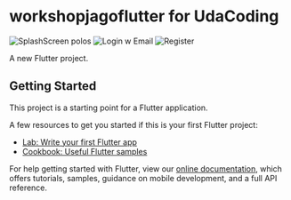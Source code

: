 # workshopjagoflutter for UdaCoding
![SplashScreen polos](https://user-images.githubusercontent.com/93851159/159573398-e76417b1-e24f-4593-86e6-de104fef0b9c.png)
![Login w Email](https://user-images.githubusercontent.com/93851159/159573494-772c27c7-9701-4c4c-97a0-250d961d2c99.png)
![Register](https://user-images.githubusercontent.com/93851159/159573533-4cfb0627-9970-46bb-88e0-8ed3c7ec921a.png)

A new Flutter project.

## Getting Started

This project is a starting point for a Flutter application.

A few resources to get you started if this is your first Flutter project:

- [Lab: Write your first Flutter app](https://flutter.dev/docs/get-started/codelab)
- [Cookbook: Useful Flutter samples](https://flutter.dev/docs/cookbook)

For help getting started with Flutter, view our
[online documentation](https://flutter.dev/docs), which offers tutorials,
samples, guidance on mobile development, and a full API reference.
